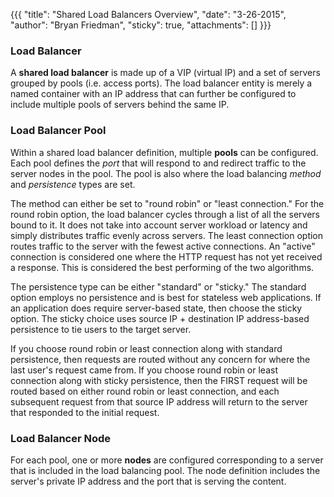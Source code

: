 {{{
  "title": "Shared Load Balancers Overview",
  "date": "3-26-2015",
  "author": "Bryan Friedman",
  "sticky": true,
  "attachments": []
}}}

### Load Balancer

A **shared load balancer** is made up of a VIP (virtual IP) and a set of servers grouped by pools (i.e. access ports). The load balancer entity is merely a named container with an IP address that can further be configured to include multiple pools of servers behind the same IP.

### Load Balancer Pool

Within a shared load balancer definition, multiple **pools** can be configured. Each pool defines the _port_ that will respond to and redirect traffic to the server nodes in the pool. The pool is also where the load balancing _method_ and _persistence_ types are set.

The method can either be set to "round robin" or "least connection." For the round robin option, the load balancer cycles through a list of all the servers bound to it. It does not take into account server workload or latency and simply distributes traffic evenly across servers. The least connection option routes traffic to the server with the fewest active connections. An "active" connection is considered one where the HTTP request has not yet received a response. This is considered the best performing of the two algorithms.  

The persistence type can be either "standard" or "sticky." The standard option employs no persistence and is best for stateless web applications. If an application does require server-based state, then choose the sticky option. The sticky choice uses source IP + destination IP address-based persistence to tie users to the target server.

If you choose round robin or least connection along with standard persistence, then requests are routed without any concern for where the last user's request came from. If you choose round robin or least connection along with sticky persistence, then the FIRST request will be routed based on either round robin or least connection, and each subsequent request from that source IP address will return to the server that responded to the initial request.

### Load Balancer Node

For each pool, one or more **nodes** are configured corresponding to a server that is included in the load balancing pool. The node definition includes the server's private IP address and the port that is serving the content.
